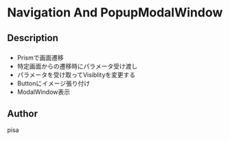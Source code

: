 Navigation And PopupModalWindow
====


## Description
### 

- Prismで画面遷移
- 特定画面からの遷移時にパラメータ受け渡し
- パラメータを受け取ってVisiblityを変更する
- Buttonにイメージ張り付け
- ModalWindow表示

## Author
pisa